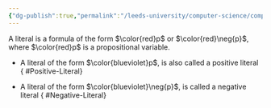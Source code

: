 ```yaml
---
{"dg-publish":true,"permalink":"/leeds-university/computer-science/compulsory-modules/fundamental-math-concepts/fundamentals-of-logic/definitions/literal/","tags":["Definition"]}
---
```


A literal is a formula of the form $\color{red}p$ or $\color{red}\neg{p}$, where $\color{red}p$ is a propositional variable.
- A literal of the form $\color{blueviolet}p$, is also called a positive literal
{ #Positive-Literal}

- A literal of the form $\color{blueviolet}\neg{p}$, is called a negative literal
{ #Negative-Literal}
